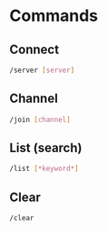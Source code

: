 # Commands

## Connect

```sh
/server [server]
```

## Channel

```sh
/join [channel]
```

## List (search)

```sh
/list [*keyword*]
```

## Clear

```sh
/clear
```
